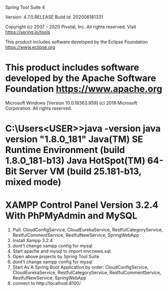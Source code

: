 Spring Tool Suite 4 

Version: 4.7.0.RELEASE
Build Id: 202006181331

Copyright (c) 2007 - 2020 Pivotal, Inc.
All rights reserved. Visit https://spring.io/tools

This product includes software developed by the
Eclipse Foundation https://www.eclipse.org

This product includes software developed by the
Apache Software Foundation https://www.apache.org
================================================
Microsoft Windows [Version 10.0.18363.959]
(c) 2019 Microsoft Corporation. All rights reserved.

C:\Users\<USER>>java -version
java version "1.8.0_181"
Java(TM) SE Runtime Environment (build 1.8.0_181-b13)
Java HotSpot(TM) 64-Bit Server VM (build 25.181-b13, mixed mode)
================================================
XAMPP Control Panel Version 3.2.4 With PhPMyAdmin and MySQL
================================================
1. Pull: CloudConfigService, CloudEurekaService, RestfulCategoryService, RestfulCommentService, RestfulNewService, SpringWebApp
2. Install Xampp 3.2.4
3. dont't change xampp config for mysql
4. Start apache and mysql to import mvcnews.sql
5. Open above projects by Spring Tool Suite
6. dont't change xampp config for mysql
7. Start As A Spring Boot Application by order: CloudConfigService, CloudEurekaService, RestfulCategoryService, RestfulCommentService, RestfulNewService, SpringWebApp
8. connect to http://localhost:8100/